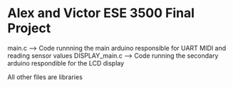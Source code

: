 # Alex and Victor ESE 3500 Final Project


main.c --> Code runnning the main arduino responsible for UART MIDI and reading sensor values
DISPLAY_main.c --> Code running the secondary arduino respondible for the LCD display

All other files are libraries
